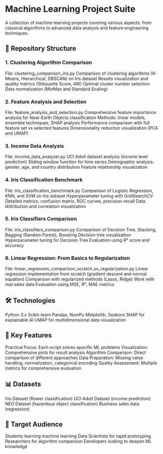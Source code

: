 # Machine Learning Project Suite
A collection of machine learning projects covering various aspects: from classical algorithms to advanced data analysis and feature engineering techniques.

## 📁 Repository Structure
### 1. Clustering Algorithm Comparison
File: clustering_comparison_iris.py
Comparison of clustering algorithms (K-Means, Hierarchical, DBSCAN) on Iris dataset
Results visualization and quality metrics (Silhouette Score, ARI)
Optimal cluster number selection
Data normalization (MinMax and Standard Scaling)

### 2. Feature Analysis and Selection
File: feature_analysis_and_selection.py
Comprehensive feature importance analysis for Near-Earth Objects classification
Methods: linear models, ensemble techniques, SHAP analysis
Performance comparison with full feature set vs selected features
Dimensionality reduction visualization (PCA and UMAP)

### 3. Income Data Analysis
File: income_data_analyzer.py
UCI Adult dataset analysis (income level prediction)
Sliding window function for time series
Demographic analysis: gender, age, and country distribution
Feature relationship visualization

### 4. Iris Classification Benchmark
File: iris_classification_benchmark.py
Comparison of Logistic Regression, KNN, and SVM on Iris dataset
Hyperparameter tuning with GridSearchCV
Detailed metrics: confusion matrix, ROC curves, precision-recall
Data distribution and correlation visualization

### 5. Iris Classifiers Comparison
File: iris_classifiers_comparison.py
Comparison of Decision Tree, Stacking, Bagging (Random Forest), Boosting
Decision tree visualization
Hyperparameter tuning for Decision Tree
Evaluation using R² score and accuracy

### 6. Linear Regression: From Basics to Regularization
File: linear_regression_comparison_scratch_vs_regularization.py
Linear regression implementation from scratch (gradient descent and normal equation)
Comparison with regularized methods (Lasso, Ridge)
Work with real sales data
Evaluation using MSE, R², MAE metrics

## 🛠️ Technologies
Python 3.x
Scikit-learn
Pandas, NumPy
Matplotlib, Seaborn
SHAP for explainable AI
UMAP for multidimensional data visualization

## 🚀 Key Features
Practical Focus: Each script solves specific ML problems
Visualization: Comprehensive plots for result analysis
Algorithm Comparison: Direct comparison of different approaches
Data Preparation: Missing value handling, normalization, categorical encoding
Quality Assessment: Multiple metrics for comprehensive evaluation

## 📊 Datasets
Iris Dataset (flower classification)
UCI Adult Dataset (income prediction)
NEO Dataset (hazardous object classification)
Business sales data (regression)

## 🎯 Target Audience
Students learning machine learning
Data Scientists for rapid prototyping
Researchers for algorithm comparison
Developers looking to deepen ML knowledge
